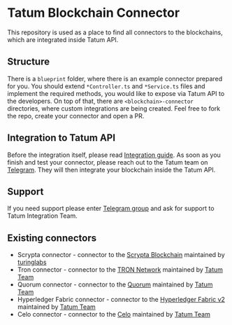 # Tatum Blockchain Connector
This repository is used as a place to find all connectors to the blockchains, which are integrated inside Tatum API.

## Structure
There is a `blueprint` folder, where there is an example connector prepared for you. You should extend `*Controller.ts` and `*Service.ts` files and implement the required methods, you would like to expose via Tatum API to the developers.
On top of that, there are `<blockchain>-connector` directories, where custom integrations are being created. Feel free to fork the repo, create your connector and open a PR.

## Integration to Tatum API
Before the integration itself, please read [Integration guide](./INTEGRATION_GUIDE.md).
As soon as you finish and test your connector, please reach out to the Tatum team on [Telegram](https://t.me/tatumio). They will then integrate your blockchain inside the Tatum API.

## Support
If you need support please enter [Telegram group](https://t.me/tatumio) and ask for support to Tatum Integration Team.

## Existing connectors
* Scrypta connector - connector to the [Scrypta Blockchain](https://scrypta.foundation/) maintained by [turinglabs](https://github.com/turinglabsorg)
* Tron connector - connector to the [TRON Network](https://tron.network/) maintained by [Tatum Team](https://github.com/tatumio)
* Quorum connector - connector to the [Quorum](https://consensys.net/quorum/) maintained by [Tatum Team](https://github.com/tatumio)
* Hyperledger Fabric connector - connector to the [Hyperledger Fabric v2](https://www.hyperledger.org/use/fabric) maintained by [Tatum Team](https://github.com/tatumio)
* Celo connector - connector to the [Celo](https://celo.org/) maintained by [Tatum Team](https://github.com/tatumio)
